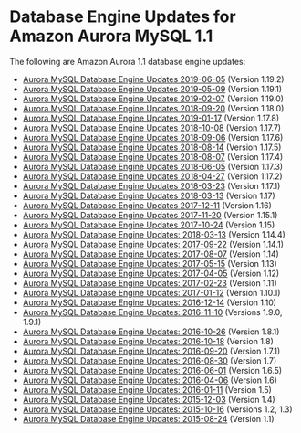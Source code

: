 # Database Engine Updates for Amazon Aurora MySQL 1\.1<a name="AuroraMySQL.Updates.11Updates"></a>

The following are Amazon Aurora 1\.1 database engine updates:
+ [Aurora MySQL Database Engine Updates 2019\-06\-05](AuroraMySQL.Updates.1192.md) \(Version 1\.19\.2\)
+ [Aurora MySQL Database Engine Updates 2019\-05\-09](AuroraMySQL.Updates.1191.md) \(Version 1\.19\.1\)
+ [Aurora MySQL Database Engine Updates 2019\-02\-07](AuroraMySQL.Updates.1190.md) \(Version 1\.19\.0\)
+ [Aurora MySQL Database Engine Updates 2018\-09\-20](AuroraMySQL.Updates.1180.md) \(Version 1\.18\.0\)
+ [Aurora MySQL Database Engine Updates 2019\-01\-17](AuroraMySQL.Updates.1178.md) \(Version 1\.17\.8\)
+ [Aurora MySQL Database Engine Updates 2018\-10\-08](AuroraMySQL.Updates.1177.md) \(Version 1\.17\.7\)
+ [Aurora MySQL Database Engine Updates 2018\-09\-06](AuroraMySQL.Updates.1176.md) \(Version 1\.17\.6\)
+ [Aurora MySQL Database Engine Updates 2018\-08\-14](AuroraMySQL.Updates.1175.md) \(Version 1\.17\.5\)
+ [Aurora MySQL Database Engine Updates 2018\-08\-07](AuroraMySQL.Updates.1174.md) \(Version 1\.17\.4\)
+ [Aurora MySQL Database Engine Updates 2018\-06\-05](AuroraMySQL.Updates.1173.md) \(Version 1\.17\.3\)
+ [Aurora MySQL Database Engine Updates 2018\-04\-27](AuroraMySQL.Updates.1172.md) \(Version 1\.17\.2\)
+ [Aurora MySQL Database Engine Updates 2018\-03\-23](AuroraMySQL.Updates.1171.md) \(Version 1\.17\.1\)
+ [Aurora MySQL Database Engine Updates 2018\-03\-13](AuroraMySQL.Updates.117.md) \(Version 1\.17\)
+ [Aurora MySQL Database Engine Updates 2017\-12\-11](AuroraMySQL.Updates.20171211.md) \(Version 1\.16\)
+ [Aurora MySQL Database Engine Updates 2017\-11\-20](AuroraMySQL.Updates.20171120.md) \(Version 1\.15\.1\)
+ [Aurora MySQL Database Engine Updates 2017\-10\-24](AuroraMySQL.Updates.20171024.md) \(Version 1\.15\)
+ [Aurora MySQL Database Engine Updates: 2018\-03\-13](AuroraMySQL.Updates.1144.md) \(Version 1\.14\.4\)
+ [Aurora MySQL Database Engine Updates: 2017\-09\-22](AuroraMySQL.Updates.20170922.md) \(Version 1\.14\.1\)
+ [Aurora MySQL Database Engine Updates: 2017\-08\-07](AuroraMySQL.Updates.20170807.md) \(Version 1\.14\)
+ [Aurora MySQL Database Engine Updates: 2017\-05\-15](AuroraMySQL.Updates.20170515.md) \(Version 1\.13\)
+ [Aurora MySQL Database Engine Updates: 2017\-04\-05](AuroraMySQL.Updates.20170405.md) \(Version 1\.12\)
+ [Aurora MySQL Database Engine Updates: 2017\-02\-23](AuroraMySQL.Updates.20170223.md) \(Version 1\.11\)
+ [Aurora MySQL Database Engine Updates: 2017\-01\-12](AuroraMySQL.Updates.20170112.md) \(Version 1\.10\.1\)
+ [Aurora MySQL Database Engine Updates: 2016\-12\-14](AuroraMySQL.Updates.20161214.md) \(Version 1\.10\)
+ [Aurora MySQL Database Engine Updates: 2016\-11\-10](AuroraMySQL.Updates.20161110.md) \(Versions 1\.9\.0, 1\.9\.1\)
+ [Aurora MySQL Database Engine Updates: 2016\-10\-26](AuroraMySQL.Updates.20161026.md) \(Version 1\.8\.1\)
+ [Aurora MySQL Database Engine Updates: 2016\-10\-18](AuroraMySQL.Updates.20161018.md) \(Version 1\.8\)
+ [Aurora MySQL Database Engine Updates: 2016\-09\-20](AuroraMySQL.Updates.20160920.md) \(Version 1\.7\.1\)
+ [Aurora MySQL Database Engine Updates: 2016\-08\-30](AuroraMySQL.Updates.20160830.md) \(Version 1\.7\)
+ [Aurora MySQL Database Engine Updates: 2016\-06\-01](AuroraMySQL.Updates.20160601.md) \(Version 1\.6\.5\)
+ [Aurora MySQL Database Engine Updates: 2016\-04\-06](AuroraMySQL.Updates.20160406.md) \(Version 1\.6\)
+ [Aurora MySQL Database Engine Updates: 2016\-01\-11](AuroraMySQL.Updates.20160111.md) \(Version 1\.5\)
+ [Aurora MySQL Database Engine Updates: 2015\-12\-03](AuroraMySQL.Updates.20151203.md) \(Version 1\.4\)
+ [Aurora MySQL Database Engine Updates: 2015\-10\-16](AuroraMySQL.Updates.20151016.md) \(Versions 1\.2, 1\.3\)
+ [Aurora MySQL Database Engine Updates: 2015\-08\-24](AuroraMySQL.Updates.20150824.md) \(Version 1\.1\)